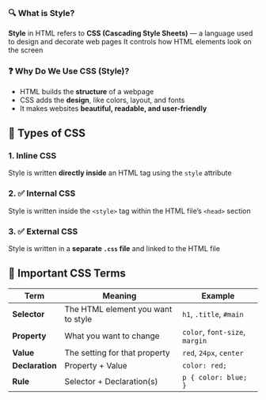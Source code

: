 ### 🔍 What is Style?

**Style** in HTML refers to **CSS (Cascading Style Sheets)** — a language used to design and decorate web pages
It controls how HTML elements look on the screen

### ❓ Why Do We Use CSS (Style)?

* HTML builds the **structure** of a webpage
* CSS adds the **design**, like colors, layout, and fonts
* It makes websites **beautiful, readable, and user-friendly**


## 🧾 Types of CSS 

### 1. Inline CSS

Style is written **directly inside** an HTML tag using the `style` attribute

### 2. ✅ Internal CSS

Style is written inside the `<style>` tag within the HTML file’s `<head>` section


### 3. ✅ External CSS

Style is written in a **separate `.css` file** and linked to the HTML file


## 📘 Important CSS Terms

| Term            | Meaning                            | Example                        |
| --------------- | ---------------------------------- | ------------------------------ |
| **Selector**    | The HTML element you want to style | `h1`, `.title`, `#main`        |
| **Property**    | What you want to change            | `color`, `font-size`, `margin` |
| **Value**       | The setting for that property      | `red`, `24px`, `center`        |
| **Declaration** | Property + Value                   | `color: red;`                  |
| **Rule**        | Selector + Declaration(s)          | `p { color: blue; }`           |

